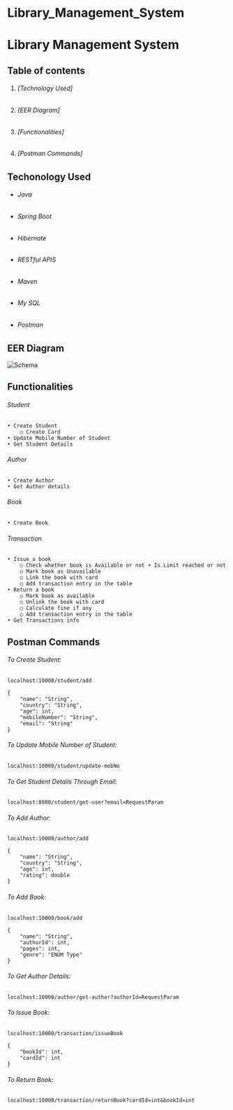 # Library_Management_System
# Library Management System

## Table of contents

1. ###### [Technology Used]

2. ###### [EER Diagram]
 
3. ###### [Functionalities]

4. ###### [Postman Commands]




## Techonology Used

- ###### Java

- ###### Spring Boot

- ###### Hibernate

- ###### RESTful APIS

- ###### Maven

- ###### My SQL

- ###### Postman




## EER Diagram
![Schema](https://user-images.githubusercontent.com/116377954/222748653-bd0071a1-7a42-4847-a9fa-2c037dce3a55.png)





## Functionalities

###### Student

	• Create Student
		○ Create Card
	• Update Mobile Number of Student
	• Get Student Details
		
		
###### Author

	• Create Author
	• Get Author details


###### Book

	• Create Book

    
###### Transaction

	• Issue a book
		○ Check whether book is Available or not + Is Limit reached or not
		○ Mark book as Unavailable
		○ Link the book with card
		○ Add transaction entry in the table
	• Return a book
		○ Mark book as available
		○ Unlink the book with card
		○ Calculate fine if any
		○ Add transaction entry in the table
	• Get Transactions info





## Postman Commands

###### To Create Student:

	localhost:10000/student/add

	{
	    "name": "String",
	    "country": "String",
	    "age": int,
	    "mobileNumber": "String",
	    "email": "String"
	}


###### To Update Mobile Number of Student:

	localhost:10000/student/update-mobNo


###### To Get Student Details Through Email:

	localhost:8080/student/get-user?email=RequestParam



###### To Add Author:
	
	localhost:10000/author/add

	{
	    "name": "String",
	    "country": "String",
	    "age": int,
	    "rating": double
	}
	

###### To Add Book:

	localhost:10000/book/add

	{
	    "name": "String",
	    "authorId": int,
	    "pages": int,
	    "genre": "ENUM Type"
	}
	

###### To Get Author Details:

	localhost:10000/author/get-author?authorId=RequestParam


###### To Issue Book:
	
	localhost:10000/transaction/issueBook

	{
	    "bookId": int,
	    "cardId": int
	}
	
	
	
###### To Return Book:	

	localhost:10000/transaction/returnBook?cardId=int&bookId=int

	
